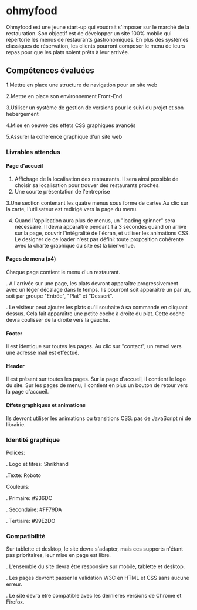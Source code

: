 # ohmyfood
Ohmyfood est une jeune start-up qui voudrait s'imposer sur le marché de la restauration. Son objectif est de développer 
un site 100% mobile qui répertorie les menus de restaurants gastronomiques.
En plus des systèmes classiques de réservation, les clients pourront composer le menu de leurs repas pour que les plats 
soient prêts à leur arrivée.

## Compétences évaluées

1.Mettre en place une structure de navigation pour un site web

2.Mettre en place son environnement Front-End

3.Utiliser un système de gestion de versions pour le suivi du projet et son hébergement

4.Mise en oeuvre des effets CSS graphiques avancés

5.Assurer la cohérence graphique d'un site web

### Livrables attendus

#### Page d'accueil

1. Affichage de la localisation des restaurants. Il sera ainsi possible de choisir sa localisation pour trouver des restaurants proches.
2. Une courte présentation de l'entreprise

3.Une section contenant les quatre menus sous forme de cartes.Au clic sur la carte, l'utilisateur est redirigé vers la page du menu.

4. Quand l'application aura plus de menus, un "loading spinner" sera nécessaire. Il devra apparaître pendant 1 à 3 secondes quand on arrive sur la page, couvrir l'intégralité 
de l'écran, et utiliser les animations CSS.
Le designer de ce loader n'est pas défini: toute proposition cohérente avec la charte graphique du site est la bienvenue.

#### Pages de menu (x4)

Chaque page contient le menu d'un restaurant.

. A l'arrivée sur une page, les plats devront apparaître progressivement avec un léger décalage dans le temps.
Ils pourront soit apparaître un par un, soit par groupe "Entrée", "Plat" et "Dessert".

. Le visiteur peut ajouter les plats qu'il souhaite à sa commande en cliquant dessus. Cela fait apparaître une petite coche à droite du plat.
Cette coche devra coulisser de la droite vers la gauche.

#### Footer

Il est identique sur toutes les pages.
Au clic sur "contact", un renvoi vers une adresse mail est effectué.

#### Header

Il est présent sur toutes les pages.
Sur la page d'accueil, il contient le logo du site.
Sur les pages de menu, il contient en plus un bouton de retour vers la page d'accueil.

#### Effets graphiques et animations
Ils devront utiliser les animations ou transitions CSS: pas de JavaScript ni de librairie.

### Identité graphique

Polices: 

. Logo et titres: Shrikhand

.Texte: Roboto

Couleurs:

. Primaire: #936DC

. Secondaire: #FF79DA

. Tertiaire: #99E2DO

### Compatibilité

Sur tablette et desktop, le site devra s'adapter, mais ces supports n'étant pas prioritaires, leur mise en page est libre.

. L'ensemble du site devra être responsive sur mobile, tablette et desktop.

. Les pages devront passer la validation W3C en HTML et CSS sans aucune erreur.

. Le site devra être compatible avec les dernières versions de Chrome et Firefox.






